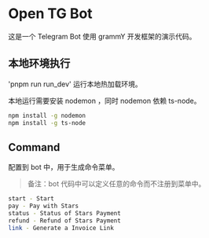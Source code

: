 # Open TG Bot

这是一个 Telegram Bot 使用 grammY 开发框架的演示代码。

## 本地环境执行

'pnpm run run_dev' 运行本地热加载环境。

本地运行需要安装 nodemon ，同时 nodemon 依赖 ts-node。

```bash
npm install -g nodemon
npm install -g ts-node
```

## Command

配置到 bot 中，用于生成命令菜单。

> 备注：bot 代码中可以定义任意的命令而不注册到菜单中。

```bash
start - Start
pay - Pay with Stars
status - Status of Stars Payment
refund - Refund of Stars Payment
link - Generate a Invoice Link
```
